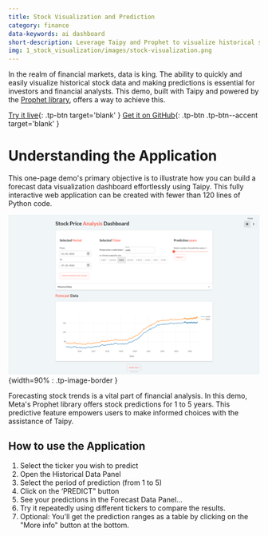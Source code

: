 ```yaml
---
title: Stock Visualization and Prediction
category: finance
data-keywords: ai dashboard
short-description: Leverage Taipy and Prophet to visualize historical stock data and make predictions over 5 years.
img: 1_stock_visualization/images/stock-visualization.png
---
```

In the realm of financial markets, data is king. The ability to quickly and easily visualize
historical stock data and making predictions is essential  for investors and financial analysts.
This demo, built with Taipy and powered by the
[Prophet library](https://facebook.github.io/prophet/docs/quick_start.html),
offers a way to achieve this.

[Try it live](https://stock-visualization.taipy.cloud/){: .tp-btn target='blank' }
[Get it on GitHub](https://github.com/Avaiga/demo-stock-visualization){: .tp-btn .tp-btn--accent target='blank' }

# Understanding the Application

This one-page demo's primary objective is to illustrate how
you can build a forecast data visualization dashboard effortlessly using Taipy.
This fully interactive web application can be created with fewer than 120 lines of Python code.


![Stock Visualization](images/stock-visualization.png){width=90% : .tp-image-border }

Forecasting stock trends is a vital part of financial analysis. In this demo,
Meta's Prophet library offers stock predictions for 1 to 5 years.
This predictive feature empowers users to make informed choices with the assistance of Taipy.


## How to use the Application

1. Select the ticker you wish to predict
2. Open the Historical Data Panel
3. Select the period of prediction (from 1 to 5)
4. Click on the ‘PREDICT" button
5. See your predictions in the Forecast Data Panel...
6. Try it repeatedly using different tickers to compare the results.
7. Optional: You'll get the prediction ranges as a table by clicking on the "More info" button at the bottom.
